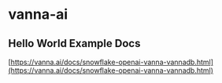 # vanna-ai
 
## Hello World Example Docs

[https://vanna.ai/docs/snowflake-openai-vanna-vannadb.html](https://vanna.ai/docs/snowflake-openai-vanna-vannadb.html)